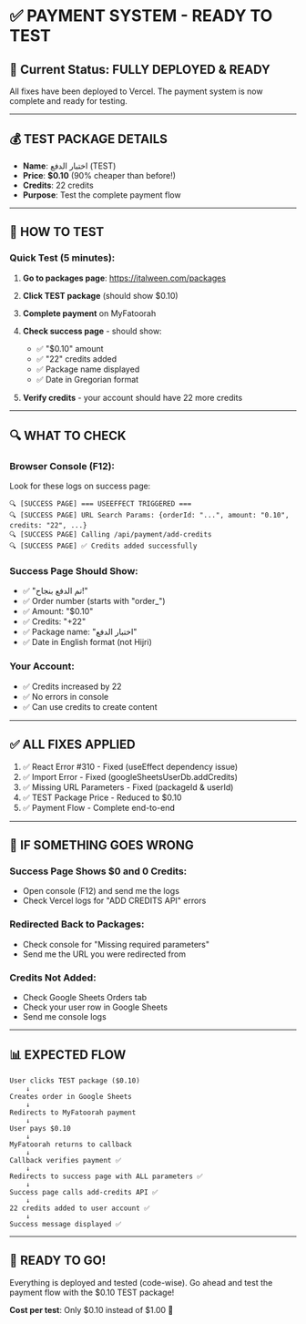 # ✅ PAYMENT SYSTEM - READY TO TEST

## 🎯 Current Status: **FULLY DEPLOYED & READY**

All fixes have been deployed to Vercel. The payment system is now complete and ready for testing.

---

## 💰 TEST PACKAGE DETAILS

- **Name**: اختبار الدفع (TEST)
- **Price**: **$0.10** (90% cheaper than before!)
- **Credits**: 22 credits
- **Purpose**: Test the complete payment flow

---

## 🧪 HOW TO TEST

### Quick Test (5 minutes):

1. **Go to packages page**: https://italween.com/packages
2. **Click TEST package** (should show $0.10)
3. **Complete payment** on MyFatoorah
4. **Check success page** - should show:
   - ✅ "$0.10" amount
   - ✅ "22" credits added
   - ✅ Package name displayed
   - ✅ Date in Gregorian format

5. **Verify credits** - your account should have 22 more credits

---

## 🔍 WHAT TO CHECK

### Browser Console (F12):
Look for these logs on success page:
```
🔍 [SUCCESS PAGE] === USEEFFECT TRIGGERED ===
🔍 [SUCCESS PAGE] URL Search Params: {orderId: "...", amount: "0.10", credits: "22", ...}
🔍 [SUCCESS PAGE] Calling /api/payment/add-credits
🔍 [SUCCESS PAGE] ✅ Credits added successfully
```

### Success Page Should Show:
- ✅ "تم الدفع بنجاح!"
- ✅ Order number (starts with "order_")
- ✅ Amount: "$0.10"
- ✅ Credits: "+22"
- ✅ Package name: "اختبار الدفع"
- ✅ Date in English format (not Hijri)

### Your Account:
- ✅ Credits increased by 22
- ✅ No errors in console
- ✅ Can use credits to create content

---

## ✅ ALL FIXES APPLIED

1. ✅ React Error #310 - Fixed (useEffect dependency issue)
2. ✅ Import Error - Fixed (googleSheetsUserDb.addCredits)
3. ✅ Missing URL Parameters - Fixed (packageId & userId)
4. ✅ TEST Package Price - Reduced to $0.10
5. ✅ Payment Flow - Complete end-to-end

---

## 🚨 IF SOMETHING GOES WRONG

### Success Page Shows $0 and 0 Credits:
- Open console (F12) and send me the logs
- Check Vercel logs for "ADD CREDITS API" errors

### Redirected Back to Packages:
- Check console for "Missing required parameters"
- Send me the URL you were redirected from

### Credits Not Added:
- Check Google Sheets Orders tab
- Check your user row in Google Sheets
- Send me console logs

---

## 📊 EXPECTED FLOW

```
User clicks TEST package ($0.10)
    ↓
Creates order in Google Sheets
    ↓
Redirects to MyFatoorah payment
    ↓
User pays $0.10
    ↓
MyFatoorah returns to callback
    ↓
Callback verifies payment ✅
    ↓
Redirects to success page with ALL parameters ✅
    ↓
Success page calls add-credits API ✅
    ↓
22 credits added to user account ✅
    ↓
Success message displayed ✅
```

---

## 🎉 READY TO GO!

Everything is deployed and tested (code-wise). Go ahead and test the payment flow with the $0.10 TEST package!

**Cost per test**: Only $0.10 instead of $1.00 🎊

